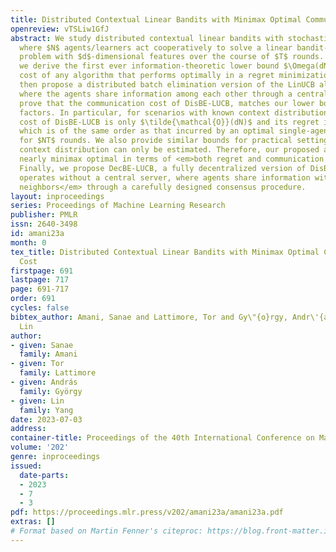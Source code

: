 ```yaml
---
title: Distributed Contextual Linear Bandits with Minimax Optimal Communication Cost
openreview: vTSLiw1GfJ
abstract: We study distributed contextual linear bandits with stochastic contexts,
  where $N$ agents/learners act cooperatively to solve a linear bandit-optimization
  problem with $d$-dimensional features over the course of $T$ rounds. For this problem,
  we derive the first ever information-theoretic lower bound $\Omega(dN)$ on the communication
  cost of any algorithm that performs optimally in a regret minimization setup. We
  then propose a distributed batch elimination version of the LinUCB algorithm, DisBE-LUCB,
  where the agents share information among each other through a central server. We
  prove that the communication cost of DisBE-LUCB, matches our lower bound up to logarithmic
  factors. In particular, for scenarios with known context distribution, the communication
  cost of DisBE-LUCB is only $\tilde{\mathcal{O}}(dN)$ and its regret is $\tilde{\mathcal{O}}(\sqrt{dNT})$,
  which is of the same order as that incurred by an optimal single-agent algorithm
  for $NT$ rounds. We also provide similar bounds for practical settings where the
  context distribution can only be estimated. Therefore, our proposed algorithm is
  nearly minimax optimal in terms of <em>both regret and communication cost</em>.
  Finally, we propose DecBE-LUCB, a fully decentralized version of DisBE-LUCB, which
  operates without a central server, where agents share information with their <em>immediate
  neighbors</em> through a carefully designed consensus procedure.
layout: inproceedings
series: Proceedings of Machine Learning Research
publisher: PMLR
issn: 2640-3498
id: amani23a
month: 0
tex_title: Distributed Contextual Linear Bandits with Minimax Optimal Communication
  Cost
firstpage: 691
lastpage: 717
page: 691-717
order: 691
cycles: false
bibtex_author: Amani, Sanae and Lattimore, Tor and Gy\"{o}rgy, Andr\'{a}s and Yang,
  Lin
author:
- given: Sanae
  family: Amani
- given: Tor
  family: Lattimore
- given: András
  family: György
- given: Lin
  family: Yang
date: 2023-07-03
address: 
container-title: Proceedings of the 40th International Conference on Machine Learning
volume: '202'
genre: inproceedings
issued:
  date-parts:
  - 2023
  - 7
  - 3
pdf: https://proceedings.mlr.press/v202/amani23a/amani23a.pdf
extras: []
# Format based on Martin Fenner's citeproc: https://blog.front-matter.io/posts/citeproc-yaml-for-bibliographies/
---
```

